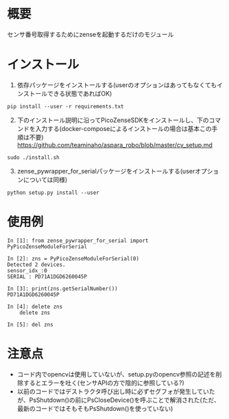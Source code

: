 # 概要
センサ番号取得するためにzenseを起動するだけのモジュール

# インストール
1. 依存パッケージをインストールする(userのオプションはあってもなくてもインストールできる状態であればOK)
```
pip install --user -r requirements.txt
```
2. 下のインストール説明に沿ってPicoZenseSDKをインストールし、下のコマンドを入力する(docker-composeによるインストールの場合は基本この手順は不要)
https://github.com/teaminaho/aspara_robo/blob/master/cv_setup.md
```
sudo ./install.sh
```

3. zense_pywrapper_for_serialパッケージをインストールする(userオプションについては同様) 
```
python setup.py install --user
```

# 使用例
```
In [1]: from zense_pywrapper_for_serial import PyPicoZenseModuleForSerial

In [2]: zns = PyPicoZenseModuleForSerial(0)
Detected 2 devices.
sensor_idx_:0
SERIAL : PD71A1DGD6260045P

In [3]: print(zns.getSerialNumber())
PD71A1DGD6260045P

In [4]: delete zns
    delete zns

In [5]: del zns
```

# 注意点
 - コード内でopencvは使用していないが、setup.pyのopencv参照の記述を削除するとエラーを吐く(センサAPIの方で陰的に参照している?)
 - 以前のコードではデストラクタ呼び出し時に必ずセグフォが発生していたが、PsShutdown()の前にPsCloseDevice()を呼ぶことで解消された(ただ、最新のコードではそもそもPsShutdown()を使っていない)